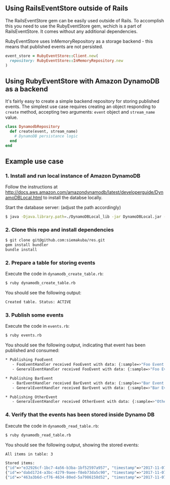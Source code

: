 ## Using RailsEventStore outside of Rails

The RailsEventStore gem can be easily used outside of Rails. To accomplish this you need to use the RubyEventStore gem, wchich is a part of RailsEventStore. It comes without any additional dependencies. 

RubyEventStore uses InMemoryRepository as a storage backend - this means that published events are not persisted.

```ruby
event_store = RubyEventStore::Client.new(
  repository: RubyEventStore::InMemoryRepository.new
)
```

## Using RubyEventStore with Amazon DynamoDB as a backend

It's fairly easy to create a simple backend repository for storing published events. The simplest use case requires creating an object responding to `create` method, accepting two arguments: `event` object and `stream_name` value.

```ruby
class DynamodbRepository
  def create(event, stream_name)
    # DynamoDB persistance logic
  end
end
```


## Example use case

### 1. Install and run local instance of Amazon DynamoDB
Follow the instructions at http://docs.aws.amazon.com/amazondynamodb/latest/developerguide/DynamoDBLocal.html to install the databse locally.

Start the database server: (adjust the path accordingly)

```bash
$ java -Djava.library.path=./DynamoDBLocal_lib -jar DynamoDBLocal.jar -sharedDb
```

### 2. Clone this repo and install dependencies

```bash
$ git clone git@github.com:siemakuba/res.git
gem install bundler
bundle install
```

### 2. Prepare a table for storing events
Execute the code in `dynamodb_create_table.rb`:

```bash
$ ruby dynamodb_create_table.rb
```

You should see the following output:

```bash
Created table. Status: ACTIVE
```

### 3. Publish some events
Execute the code in `events.rb`:

```bash
$ ruby events.rb
```

You should see the following output, indicating that event has been published and consumed:

```bash
* Publishing FooEvent
   - FooEventHandler received FooEvent with data: {:sample=>"Foo Event Data"}
   - GeneralEventHandler received FooEvent with data: {:sample=>"Foo Event Data"}

* Publishing BarEvent
   - BarEventHandler received BarEvent with data: {:sample=>"Bar Event Data"}
   - GeneralEventHandler received BarEvent with data: {:sample=>"Bar Event Data"}

* Publishing OtherEvent
   - GeneralEventHandler received OtherEvent with data: {:sample=>"Other Event Data"}

```

### 4. Verify that the events has been stored inside Dynamo DB

Execute the code in `dynamodb_read_table.rb`:

```bash
$ ruby dynamodb_read_table.rb
```

You should see the following output, showing the stored events:

```bash
All items in table: 3

Stored items:
{"id"=>"e32926cf-1bc7-4a56-b3ba-1bf52597a957", "timestamp"=>"2017-11-07T09:54:54.334293+01:00", "info"=>{"metadata"=>{"timestamp"=>"2017-11-07T09:54:54+01:00"}, "event_type"=>"BarEvent", "stream_name"=>"all", "data"=>{"sample"=>"Bar Event Data"}}}
{"id"=>"dabd1724-a3bc-4279-9aee-f8eb73da5c90", "timestamp"=>"2017-11-07T09:54:54.322915+01:00", "info"=>{"metadata"=>{"timestamp"=>"2017-11-07T09:54:54+01:00"}, "event_type"=>"FooEvent", "stream_name"=>"all", "data"=>{"sample"=>"Foo Event Data"}}}
{"id"=>"463a3b6d-cf76-4634-80ed-5a7986158d52", "timestamp"=>"2017-11-07T09:54:54.342175+01:00", "info"=>{"metadata"=>{"timestamp"=>"2017-11-07T09:54:54+01:00"}, "event_type"=>"OtherEvent", "stream_name"=>"all", "data"=>{"sample"=>"Other Event Data"}}}
```
